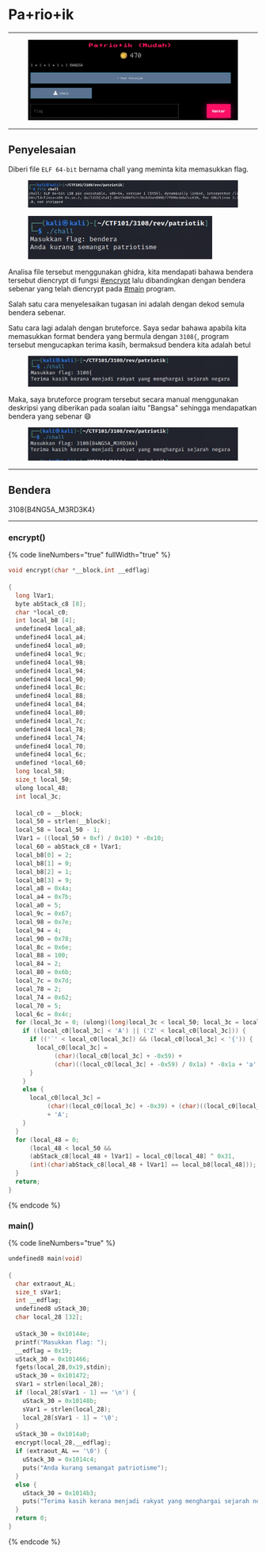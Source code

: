 # Pa+rio+ik

***

<figure><img src="../../../../.gitbook/assets/image (10) (1).png" alt=""><figcaption></figcaption></figure>

***

## Penyelesaian

Diberi file `ELF 64-bit` bernama chall yang meminta kita memasukkan flag.

<figure><img src="../../../../.gitbook/assets/image (1) (1) (1) (1) (1) (1).png" alt=""><figcaption></figcaption></figure>

<figure><img src="../../../../.gitbook/assets/image (2) (1) (1) (1).png" alt=""><figcaption></figcaption></figure>

Analisa file tersebut menggunakan ghidra, kita mendapati bahawa bendera tersebut diencrypt di fungsi [#encrypt](pa+rio+ik.md#encrypt "mention") lalu dibandingkan dengan bendera sebenar yang telah diencrypt pada [#main](pa+rio+ik.md#main "mention") program.

Salah satu cara menyelesaikan tugasan ini adalah dengan dekod semula bendera sebenar.

Satu cara lagi adalah dengan bruteforce. Saya sedar bahawa apabila kita memasukkan format bendera yang bermula dengan `3108{`, program tersebut mengucapkan terima kasih, bermaksud bendera kita adalah betul

<figure><img src="../../../../.gitbook/assets/image (3) (1) (1) (1).png" alt=""><figcaption></figcaption></figure>

Maka, saya bruteforce program tersebut secara manual menggunakan deskripsi yang diberikan pada soalan iaitu "Bangsa" sehingga mendapatkan bendera yang sebenar 😄

<figure><img src="../../../../.gitbook/assets/image (4) (1) (1) (1).png" alt=""><figcaption></figcaption></figure>

***

## Bendera

3108{B4NG5A\_M3RD3K4}

***

### encrypt()

{% code lineNumbers="true" fullWidth="true" %}
```c
void encrypt(char *__block,int __edflag)

{
  long lVar1;
  byte abStack_c8 [8];
  char *local_c0;
  int local_b8 [4];
  undefined4 local_a8;
  undefined4 local_a4;
  undefined4 local_a0;
  undefined4 local_9c;
  undefined4 local_98;
  undefined4 local_94;
  undefined4 local_90;
  undefined4 local_8c;
  undefined4 local_88;
  undefined4 local_84;
  undefined4 local_80;
  undefined4 local_7c;
  undefined4 local_78;
  undefined4 local_74;
  undefined4 local_70;
  undefined4 local_6c;
  undefined *local_60;
  long local_58;
  size_t local_50;
  ulong local_48;
  int local_3c;
  
  local_c0 = __block;
  local_50 = strlen(__block);
  local_58 = local_50 - 1;
  lVar1 = ((local_50 + 0xf) / 0x10) * -0x10;
  local_60 = abStack_c8 + lVar1;
  local_b8[0] = 2;
  local_b8[1] = 0;
  local_b8[2] = 1;
  local_b8[3] = 9;
  local_a8 = 0x4a;
  local_a4 = 0x7b;
  local_a0 = 5;
  local_9c = 0x67;
  local_98 = 0x7e;
  local_94 = 4;
  local_90 = 0x78;
  local_8c = 0x6e;
  local_88 = 100;
  local_84 = 2;
  local_80 = 0x6b;
  local_7c = 0x7d;
  local_78 = 2;
  local_74 = 0x62;
  local_70 = 5;
  local_6c = 0x4c;
  for (local_3c = 0; (ulong)(long)local_3c < local_50; local_3c = local_3c + 1) {
    if ((local_c0[local_3c] < 'A') || ('Z' < local_c0[local_3c])) {
      if (('`' < local_c0[local_3c]) && (local_c0[local_3c] < '{')) {
        local_c0[local_3c] =
             (char)(local_c0[local_3c] + -0x59) +
             (char)((local_c0[local_3c] + -0x59) / 0x1a) * -0x1a + 'a';
      }
    }
    else {
      local_c0[local_3c] =
           (char)(local_c0[local_3c] + -0x39) + (char)((local_c0[local_3c] + -0x39) / 0x1a) * -0x1a
           + 'A';
    }
  }
  for (local_48 = 0;
      (local_48 < local_50 &&
      (abStack_c8[local_48 + lVar1] = local_c0[local_48] ^ 0x31,
      (int)(char)abStack_c8[local_48 + lVar1] == local_b8[local_48])); local_48 = local_48 + 1) {
  }
  return;
}
```
{% endcode %}

### main()

{% code lineNumbers="true" %}
```c
undefined8 main(void)

{
  char extraout_AL;
  size_t sVar1;
  int __edflag;
  undefined8 uStack_30;
  char local_28 [32];
  
  uStack_30 = 0x10144e;
  printf("Masukkan flag: ");
  __edflag = 0x19;
  uStack_30 = 0x101466;
  fgets(local_28,0x19,stdin);
  uStack_30 = 0x101472;
  sVar1 = strlen(local_28);
  if (local_28[sVar1 - 1] == '\n') {
    uStack_30 = 0x10148b;
    sVar1 = strlen(local_28);
    local_28[sVar1 - 1] = '\0';
  }
  uStack_30 = 0x1014a0;
  encrypt(local_28,__edflag);
  if (extraout_AL == '\0') {
    uStack_30 = 0x1014c4;
    puts("Anda kurang semangat patriotisme");
  }
  else {
    uStack_30 = 0x1014b3;
    puts("Terima kasih kerana menjadi rakyat yang menghargai sejarah negara");
  }
  return 0;
}
```
{% endcode %}
